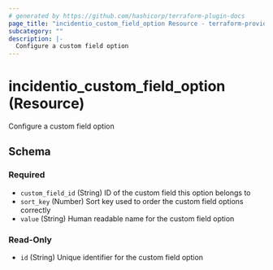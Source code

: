 ```yaml
---
# generated by https://github.com/hashicorp/terraform-plugin-docs
page_title: "incidentio_custom_field_option Resource - terraform-provider-incidentio"
subcategory: ""
description: |-
  Configure a custom field option
---
```


# incidentio_custom_field_option (Resource)

Configure a custom field option



<!-- schema generated by tfplugindocs -->
## Schema

### Required

- `custom_field_id` (String) ID of the custom field this option belongs to
- `sort_key` (Number) Sort key used to order the custom field options correctly
- `value` (String) Human readable name for the custom field option

### Read-Only

- `id` (String) Unique identifier for the custom field option



